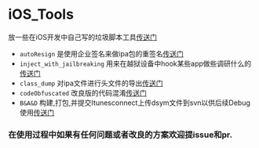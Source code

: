 # iOS_Tools
放一些在iOS开发中自己写的垃圾脚本工具[传送门][iOS_Tools]
- `autoResign` 是使用企业签名来做ipa包的重签名[传送门][autoResign]
- `inject_with_jailbreaking` 用来在越狱设备中hook某些app做些调研什么的[传送门][jailbreaking]
- `class_dump` 对ipa文件进行头文件的导出[传送门][class_dump]
- `codeObfuscated` 改良版的代码混淆[传送门][codeObfuscated]
- `B&A&D` 构建,打包,并提交Itunesconnect上传dsym文件到svn以供后续Debug使用[传送门][B&A&D]

### 在使用过程中如果有任何问题或者改良的方案欢迎提issue和pr.

[jailbreaking]:https://github.com/MrChens/iOS_Tools/tree/master/inject_with_jailbreaking
[class_dump]:https://github.com/MrChens/iOS_Tools/tree/master/class_dump
[codeObfuscated]:https://github.com/MrChens/codeObfuscated
[autoResign]:https://github.com/MrChens/iOS_Tools/tree/master/autoResign
[iOS_Tools]:https://github.com/MrChens/iOS_Tools
[B&A&D]:https://github.com/MrChens/iOS_Tools/tree/master/B%26A%26D

